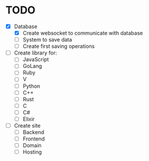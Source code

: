 # TODO
- [x] Database
  - [x] Create websocket to communicate with database
  - [ ] System to save data
  - [ ] Create first saving operations
- [ ] Create library for:
    - [ ] JavaScript
    - [ ] GoLang
    - [ ] Ruby
    - [ ] V
    - [ ] Python
    - [ ] C++
    - [ ] Rust
    - [ ] C
    - [ ] C#
    - [ ] Elixir
- [ ] Create site
  - [ ] Backend
  - [ ] Frontend
  - [ ] Domain
  - [ ] Hosting

